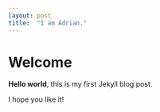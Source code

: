 ```yaml
---
layout: post
title:  "I am Adrian."
---
```


# Welcome

**Hello world**, this is my first Jekyll blog post.

I hope you like it!
